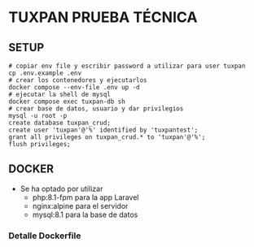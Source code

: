 # TUXPAN PRUEBA TÉCNICA
## SETUP
```shell
# copiar env file y escribir password a utilizar para user tuxpan
cp .env.example .env
# crear los contenedores y ejecutarlos
docker compose --env-file .env up -d
# ejecutar la shell de mysql
docker compose exec tuxpan-db sh
# crear base de datos, usuario y dar privilegios
mysql -u root -p 
create database tuxpan_crud;
create user 'tuxpan'@'%' identified by 'tuxpantest';
grant all privileges on tuxpan_crud.* to 'tuxpan'@'%';
flush privileges;
```
## DOCKER
* Se ha optado por utilizar
    * php:8.1-fpm para la app Laravel
    * nginx:alpine para el servidor
    * mysql:8.1 para la base de datos
### Detalle Dockerfile

